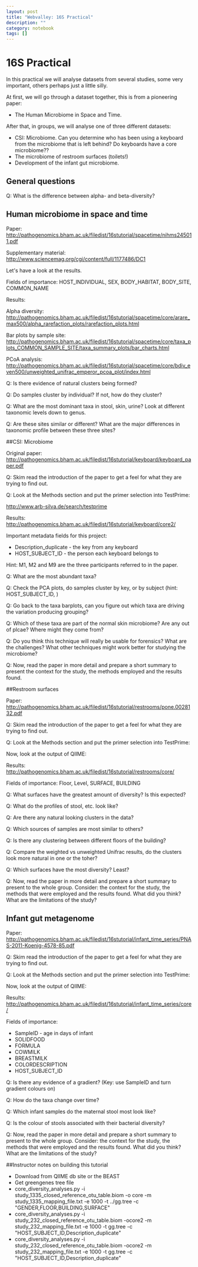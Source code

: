 ```yaml
---
layout: post
title: "Webvalley: 16S Practical"
description: ""
category: notebook 
tags: []
---
```



# 16S Practical #
	
In this practical we will analyse datasets from several studies, some very important, others perhaps just a little silly.

At first, we will go through a dataset together, this is from a pioneering paper:

*  The Human Microbiome in Space and Time.

After that, in groups, we will analyse one of three different datasets:
*  CSI: Microbiome. Can you determine who has been using a keyboard from the microbiome that is left behind? Do keyboards have a core microbiome??
*  The microbiome of restroom surfaces (toilets!)
*  Development of the infant gut microbiome.

## General questions

Q: What is the difference between alpha- and beta-diversity?

## Human microbiome in space and time

Paper: <http://pathogenomics.bham.ac.uk/filedist/16stutorial/spacetime/nihms245011.pdf>

Supplementary material: <http://www.sciencemag.org/cgi/content/full/1177486/DC1>

Let's have a look at the results.

Fields of importance: HOST_INDIVIDUAL, SEX, BODY_HABITAT, BODY_SITE, COMMON_NAME

Results: 

Alpha diversity: <http://pathogenomics.bham.ac.uk/filedist/16stutorial/spacetime/core/arare_max500/alpha_rarefaction_plots/rarefaction_plots.html>

Bar plots by sample site: <http://pathogenomics.bham.ac.uk/filedist/16stutorial/spacetime/core/taxa_plots_COMMON_SAMPLE_SITE/taxa_summary_plots/bar_charts.html>

PCoA analysis: <http://pathogenomics.bham.ac.uk/filedist/16stutorial/spacetime/core/bdiv_even500/unweighted_unifrac_emperor_pcoa_plot/index.html>

Q: Is there evidence of natural clusters being formed?

Q: Do samples cluster by individual? If not, how do they cluster?

Q: What are the most dominant taxa in stool, skin, urine? Look at different taxonomic levels down to genus.

Q: Are these sites similar or different? What are the major differences in taxonomic profile between these three sites?

##CSI: Microbiome

Original paper: <http://pathogenomics.bham.ac.uk/filedist/16stutorial/keyboard/keyboard_paper.pdf>

Q: Skim read the introduction of the paper to get a feel for what they are trying to find out.

Q: Look at the Methods section and put the primer selection into TestPrime:

<http://www.arb-silva.de/search/testprime>

Results: <http://pathogenomics.bham.ac.uk/filedist/16stutorial/keyboard/core2/>

Important metadata fields for this project:
*  Description_duplicate - the key from any keyboard
*  HOST_SUBJECT_ID - the person each keyboard belongs to

Hint: M1, M2 and M9 are the three participants referred to in the paper.

Q: What are the most abundant taxa?

Q: Check the PCA plots, do samples cluster by key, or by subject (hint: HOST_SUBJECT_ID, )

Q: Go back to the taxa barplots, can you figure out which taxa are driving the variation producing grouping?

Q: Which of these taxa are part of the normal skin microbiome? Are any out of plcae? Where might they come from?

Q: Do you think this technique will really be usable for forensics? What are the challenges? What other techniques might work better for studying the microbiome?

Q: Now, read the paper in more detail and prepare a short summary to present the context for the study, the methods employed and the results found.

##Restroom surfaces

Paper: <http://pathogenomics.bham.ac.uk/filedist/16stutorial/restrooms/pone.0028132.pdf>

Q: Skim read the introduction of the paper to get a feel for what they are trying to find out.

Q: Look at the Methods section and put the primer selection into TestPrime:

Now, look at the output of QIIME:

Results: <http://pathogenomics.bham.ac.uk/filedist/16stutorial/restrooms/core/>

Fields of importance: Floor, Level, SURFACE, BUILDING

Q: What surfaces have the greatest amount of diversity? Is this expected?

Q: What do the profiles of stool, etc. look like?

Q: Are there any natural looking clusters in the data?

Q: Which sources of samples are most similar to others?

Q: Is there any clustering between different floors of the building?

Q: Compare the weighted vs unweighted Unifrac results, do the clusters look more natural in one or the toher?

Q: Which surfaces have the most diversity? Least?

Q: Now, read the paper in more detail and prepare a short summary to present to the whole group. Consider: the context for the study, the methods that were employed and the results found. What did you think? What are the limitations of the study?

## Infant gut metagenome

Paper: <http://pathogenomics.bham.ac.uk/filedist/16stutorial/infant_time_series/PNAS-2011-Koenig-4578-85.pdf>

Q: Skim read the introduction of the paper to get a feel for what they are trying to find out.

Q: Look at the Methods section and put the primer selection into TestPrime:

Now, look at the output of QIIME:

Results: <http://pathogenomics.bham.ac.uk/filedist/16stutorial/infant_time_series/core/>

Fields of importance:
*  SampleID  - age in days of infant
*  SOLIDFOOD
*  FORMULA
*  COWMILK
*  BREASTMILK
*  COLORDESCRIPTION
*  HOST_SUBJECT_ID

Q: Is there any evidence of a gradient? (Key: use SampleID and turn gradient colours on)

Q: How do the taxa change over time?

Q: Which infant samples do the maternal stool most look like?

Q: Is the colour of stools associated with their bacterial diversity?

Q: Now, read the paper in more detail and prepare a short summary to present to the whole group. Consider: the context for the study, the methods that were employed and the results found. What did you think? What are the limitations of the study?

##Instructor notes on building this tutorial

* Download from QIIME db site or the BEAST
* Get greengenes tree file
* core_diversity_analyses.py -i study_1335_closed_reference_otu_table.biom -o core -m study_1335_mapping_file.txt -e 1000 -t ../gg.tree -c "GENDER,FLOOR,BUILDING,SURFACE"
* core_diversity_analyses.py -i study_232_closed_reference_otu_table.biom -ocore2 -m study_232_mapping_file.txt -e 1000 -t gg.tree -c "HOST_SUBJECT_ID,Description_duplicate"
* core_diversity_analyses.py -i study_232_closed_reference_otu_table.biom -ocore2 -m study_232_mapping_file.txt -e 1000 -t gg.tree -c "HOST_SUBJECT_ID,Description_duplicate"

